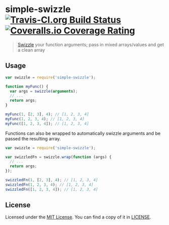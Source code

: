 # simple-swizzle [![Travis-CI.org Build Status](https://img.shields.io/travis/Qix-/node-simple-swizzle.svg?style=flat-square)](https://travis-ci.org/Qix-/node-simple-swizzle) [![Coveralls.io Coverage Rating](https://img.shields.io/coveralls/Qix-/node-simple-swizzle.svg?style=flat-square)](https://coveralls.io/r/Qix-/node-simple-swizzle)

> [Swizzle](<https://en.wikipedia.org/wiki/Swizzling_(computer_graphics)>) your function arguments; pass in mixed arrays/values and get a clean array

## Usage

```js
var swizzle = require('simple-swizzle');

function myFunc() {
  var args = swizzle(arguments);
  // ...
  return args;
}

myFunc(1, [2, 3], 4); // [1, 2, 3, 4]
myFunc(1, 2, 3, 4); // [1, 2, 3, 4]
myFunc([1, 2, 3, 4]); // [1, 2, 3, 4]
```

Functions can also be wrapped to automatically swizzle arguments and be passed
the resulting array.

```js
var swizzle = require('simple-swizzle');

var swizzledFn = swizzle.wrap(function (args) {
  // ...
  return args;
});

swizzledFn(1, [2, 3], 4); // [1, 2, 3, 4]
swizzledFn(1, 2, 3, 4); // [1, 2, 3, 4]
swizzledFn([1, 2, 3, 4]); // [1, 2, 3, 4]
```

## License

Licensed under the [MIT License](http://opensource.org/licenses/MIT).
You can find a copy of it in [LICENSE](LICENSE).
